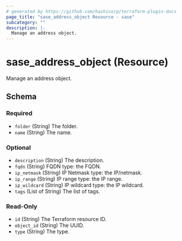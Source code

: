 ```yaml
---
# generated by https://github.com/hashicorp/terraform-plugin-docs
page_title: "sase_address_object Resource - sase"
subcategory: ""
description: |-
  Manage an address object.
---
```


# sase_address_object (Resource)

Manage an address object.



<!-- schema generated by tfplugindocs -->
## Schema

### Required

- `folder` (String) The folder.
- `name` (String) The name.

### Optional

- `description` (String) The description.
- `fqdn` (String) FQDN type: the FQDN.
- `ip_netmask` (String) IP Netmask type: the IP/netmask.
- `ip_range` (String) IP range type: the IP range.
- `ip_wildcard` (String) IP wildcard type: the IP wildcard.
- `tags` (List of String) The list of tags.

### Read-Only

- `id` (String) The Terraform resource ID.
- `object_id` (String) The UUID.
- `type` (String) The type.


